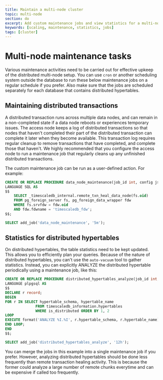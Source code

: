 ```yaml
---
title: Maintain a multi-node cluster
topic: multi-node
section: do
excerpt: Add custom maintenance jobs and view statistics for a multi-node cluster
keywords: [scaling, maintenance, statistics, jobs] 
tags: [cluster] 
---
```


# Multi-node maintenance tasks
Various maintenance activities need to be carried out for effective
upkeep of the distributed multi-node setup. You can use `cron` or
another scheduling system outside the database to run these below
maintenance jobs on a regular schedule if you prefer. Also make sure
that the jobs are scheduled separately for each database that contains
distributed hypertables.

## Maintaining distributed transactions
A distributed transaction runs across multiple data nodes, and can remain in a
non-completed state if a data node reboots or experiences temporary issues. The
access node keeps a log of distributed transactions so that nodes that haven't
completed their part of the distributed transaction can complete it later when
they become available. This transaction log requires regular cleanup to remove
transactions that have completed, and complete those that haven't.
We highly recommended that you configure the access node to run a maintenance
job that regularly cleans up any unfinished distributed transactions.

The custom maintenance job can be run as a user-defined action. For example:

```sql
CREATE OR REPLACE PROCEDURE data_node_maintenance(job_id int, config jsonb)
LANGUAGE SQL AS
$$
    SELECT _timescaledb_internal.remote_txn_heal_data_node(fs.oid)
    FROM pg_foreign_server fs, pg_foreign_data_wrapper fdw
    WHERE fs.srvfdw = fdw.oid
    AND fdw.fdwname = 'timescaledb_fdw';
$$;

SELECT add_job('data_node_maintenance', '5m');
```

## Statistics for distributed hypertables
On distributed hypertables, the table statistics need to be kept updated.
This allows you to efficiently plan your queries. Because of the nature of
distributed hypertables, you can't use the `auto-vacuum` tool to gather
statistics. Instead, you can explicitly ANALYZE the distributed hypertable
periodically using a maintenance job, like this:

```sql
CREATE OR REPLACE PROCEDURE distributed_hypertables_analyze(job_id int, config jsonb)
LANGUAGE plpgsql AS
$$
DECLARE r record;
BEGIN
FOR r IN SELECT hypertable_schema, hypertable_name
              FROM timescaledb_information.hypertables
              WHERE is_distributed ORDER BY 1, 2
LOOP
EXECUTE format('ANALYZE %I.%I', r.hypertable_schema, r.hypertable_name);
END LOOP;
END
$$;

SELECT add_job('distributed_hypertables_analyze', '12h');
```
You can merge the jobs in this example into a single maintenance job
if you prefer. However, analyzing distributed hypertables should be
done less frequently than remote transaction healing activity. This
is because the former could analyze a large number of remote chunks
everytime and can be expensive if called too frequently.

